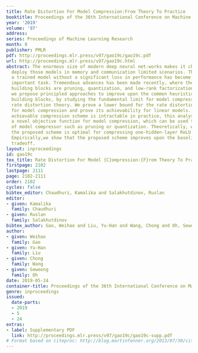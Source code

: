 ```yaml
---
title: Rate Distortion For Model Compression:From Theory To Practice
booktitle: Proceedings of the 36th International Conference on Machine Learning
year: '2019'
volume: '97'
address: 
series: Proceedings of Machine Learning Research
month: 0
publisher: PMLR
pdf: http://proceedings.mlr.press/v97/gao19c/gao19c.pdf
url: http://proceedings.mlr.press/v97/gao19c.html
abstract: The enormous size of modern deep neural net-works makes it challenging to
  deploy those models in memory and communication limited scenarios. Thus, compressing
  a trained model without a significant loss in performance has become an increasingly
  important task. Tremendous advances has been made recently, where the main technical
  building blocks are pruning, quantization, and low-rank factorization. In this paper,
  we propose principled approaches to improve upon the common heuristics used in those
  building blocks, by studying the fundamental limit for model compression via the
  rate distortion theory. We prove a lower bound for the rate distortion function
  for model compression and prove its achievability for linear models. Although this
  achievable compression scheme is intractable in practice, this analysis motivates
  a novel objective function for model compression, which can be used to improve classes
  of model compressor such as pruning or quantization. Theoretically, we prove that
  the proposed scheme is optimal for compressing one-hidden-layer ReLU neural networks.
  Empirically,we show that the proposed scheme improves upon the baseline in the compression-accuracy
  tradeoff.
layout: inproceedings
id: gao19c
tex_title: Rate Distortion For Model {C}ompression:{F}rom Theory To Practice
firstpage: 2102
lastpage: 2111
page: 2102-2111
order: 2102
cycles: false
bibtex_editor: Chaudhuri, Kamalika and Salakhutdinov, Ruslan
editor:
- given: Kamalika
  family: Chaudhuri
- given: Ruslan
  family: Salakhutdinov
bibtex_author: Gao, Weihao and Liu, Yu-Han and Wang, Chong and Oh, Sewoong
author:
- given: Weihao
  family: Gao
- given: Yu-Han
  family: Liu
- given: Chong
  family: Wang
- given: Sewoong
  family: Oh
date: 2019-05-24
container-title: Proceedings of the 36th International Conference on Machine Learning
genre: inproceedings
issued:
  date-parts:
  - 2019
  - 5
  - 24
extras:
- label: Supplementary PDF
  link: http://proceedings.mlr.press/v97/gao19c/gao19c-supp.pdf
# Format based on citeproc: http://blog.martinfenner.org/2013/07/30/citeproc-yaml-for-bibliographies/
---
```

